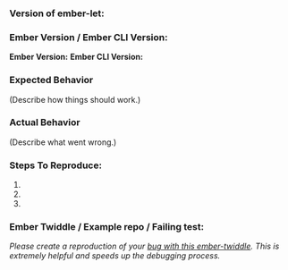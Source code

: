 ### Version of ember-let:

### Ember Version / Ember CLI Version:

**Ember Version:**
**Ember CLI Version:**

### Expected Behavior

(Describe how things should work.)

### Actual Behavior

(Describe what went wrong.)

### Steps To Reproduce:
1.
2.
3.

### Ember Twiddle / Example repo / Failing test:

_Please create a reproduction of your [bug with this ember-twiddle](https://ember-twiddle.com/278fcd6b13e8b9a06d09e7023f178496). This is extremely helpful and speeds up the debugging process._
